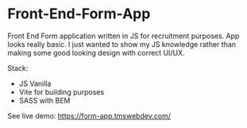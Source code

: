 # Front-End-Form-App
Front End Form application written in JS for recruitment purposes. App looks really basic. I just wanted to show my JS knowledge rather than making some good looking design with correct UI/UX.

Stack:
- JS Vanilla
- Vite for building purposes
- SASS with BEM


See live demo: https://form-app.tmswebdev.com/
